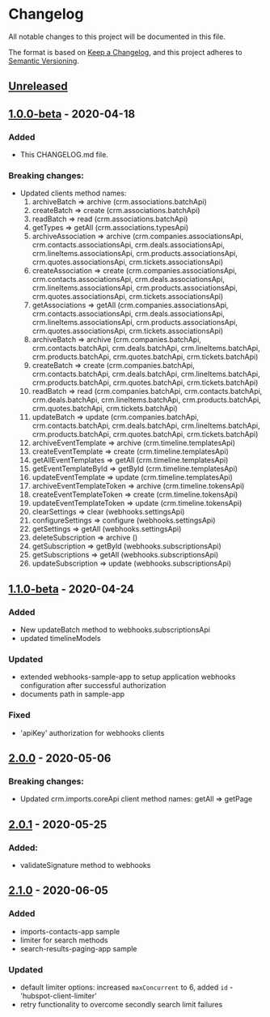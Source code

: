# Changelog

All notable changes to this project will be documented in this file.

The format is based on [Keep a Changelog](https://keepachangelog.com/en/1.0.0/),
and this project adheres to [Semantic Versioning](https://semver.org/spec/v2.0.0.html).

## [Unreleased]

## [1.0.0-beta] - 2020-04-18

### Added

- This CHANGELOG.md file.

### Breaking changes:

- Updated clients method names:
  1. archiveBatch => archive (crm.associations.batchApi)
  2. createBatch => create (crm.associations.batchApi)
  3. readBatch => read (crm.associations.batchApi)
  4. getTypes => getAll (crm.associations.typesApi)
  5. archiveAssociation => archive (crm.companies.associationsApi, crm.contacts.associationsApi, crm.deals.associationsApi, crm.lineItems.associationsApi, crm.products.associationsApi, crm.quotes.associationsApi, crm.tickets.associationsApi)
  6. createAssociation => create (crm.companies.associationsApi, crm.contacts.associationsApi, crm.deals.associationsApi, crm.lineItems.associationsApi, crm.products.associationsApi, crm.quotes.associationsApi, crm.tickets.associationsApi)
  7. getAssociations => getAll (crm.companies.associationsApi, crm.contacts.associationsApi, crm.deals.associationsApi, crm.lineItems.associationsApi, crm.products.associationsApi, crm.quotes.associationsApi, crm.tickets.associationsApi)
  8. archiveBatch => archive (crm.companies.batchApi, crm.contacts.batchApi, crm.deals.batchApi, crm.lineItems.batchApi, crm.products.batchApi, crm.quotes.batchApi, crm.tickets.batchApi)
  9. createBatch => create (crm.companies.batchApi, crm.contacts.batchApi, crm.deals.batchApi, crm.lineItems.batchApi, crm.products.batchApi, crm.quotes.batchApi, crm.tickets.batchApi)
  10. readBatch => read (crm.companies.batchApi, crm.contacts.batchApi, crm.deals.batchApi, crm.lineItems.batchApi, crm.products.batchApi, crm.quotes.batchApi, crm.tickets.batchApi)
  11. updateBatch => update (crm.companies.batchApi, crm.contacts.batchApi, crm.deals.batchApi, crm.lineItems.batchApi, crm.products.batchApi, crm.quotes.batchApi, crm.tickets.batchApi)
  12. archiveEventTemplate => archive (crm.timeline.templatesApi)
  13. createEventTemplate => create (crm.timeline.templatesApi)
  14. getAllEventTemplates => getAll (crm.timeline.templatesApi)
  15. getEventTemplateById => getById (crm.timeline.templatesApi)
  16. updateEventTemplate => update (crm.timeline.templatesApi)
  17. archiveEventTemplateToken => archive (crm.timeline.tokensApi)
  18. createEventTemplateToken => create (crm.timeline.tokensApi)
  19. updateEventTemplateToken => update (crm.timeline.tokensApi)
  20. clearSettings => clear (webhooks.settingsApi)
  21. configureSettings => configure (webhooks.settingsApi)
  22. getSettings => getAll (webhooks.settingsApi)
  23. deleteSubscription => archive ()
  24. getSubscription => getById (webhooks.subscriptionsApi)
  25. getSubscriptions => getAll (webhooks.subscriptionsApi)
  26. updateSubscription => update (webhooks.subscriptionsApi)
  
## [1.1.0-beta] - 2020-04-24
  
### Added
  
  - New updateBatch method to webhooks.subscriptionsApi
  - updated timelineModels

### Updated

  - extended webhooks-sample-app to setup application webhooks configuration after successful authorization
  - documents path in sample-app
  
### Fixed

  - 'apiKey' authorization for webhooks clients  
  
## [2.0.0] - 2020-05-06

### Breaking changes:

- Updated crm.imports.coreApi client method names: getAll => getPage

## [2.0.1] - 2020-05-25

### Added:

- validateSignature method to webhooks  

## [2.1.0] - 2020-06-05
  
### Added
  
  - imports-contacts-app sample
  - limiter for search methods
  - search-results-paging-app sample

### Updated

  - default limiter options: increased `maxConcurrent` to 6, added `id` - 'hubspot-client-limiter'
  - retry functionality to overcome secondly search limit failures
  

[unreleased]: https://github.com/HubSpot/hubspot-api-nodejs/compare/v1.0.0-beta...HEAD
[1.0.0-beta]: https://github.com/HubSpot/hubspot-api-nodejs/releases/tag/v1.0.0-beta
[1.1.0-beta]: https://github.com/HubSpot/hubspot-api-nodejs/releases/tag/v1.1.0-beta
[2.0.0]: https://github.com/HubSpot/hubspot-api-nodejs/releases/tag/v2.0.0
[2.0.1]: https://github.com/HubSpot/hubspot-api-nodejs/releases/tag/v2.0.1
[2.1.0]: https://github.com/HubSpot/hubspot-api-nodejs/releases/tag/v2.1.0
